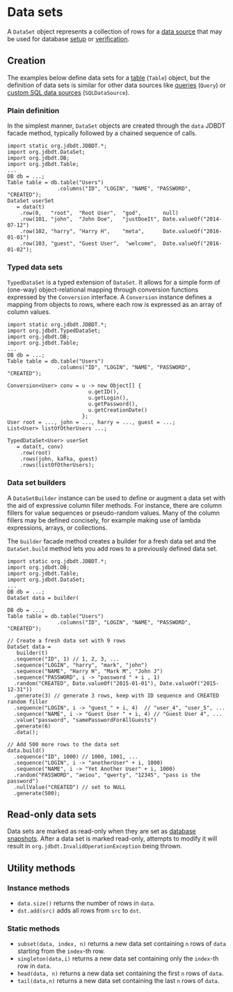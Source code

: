 
# Data sets

A `DataSet` object represents a collection of rows for a [data source](DataSources.html)
that may be used for database [setup](DBSetup.html) or [verification](DBAssertions.html).

## Creation
<a name="Creation"></a>

The examples below define data sets for a [table](DataSources.html#Table) (`Table`) object, 
but the definition of data sets is similar for other data sources like 
[queries](DataSources.html#Query) (`Query`) or [custom SQL data sources](DataSources.html#SQLDataSource) (`SQLDataSource`).

### Plain definition 
<a name="Creation.Plain"></a>

In the simplest manner, 
`DataSet` objects are created through the `data` JDBDT facade method,
typically followed by a chained sequence of calls.

    import static org.jdbdt.JDBDT.*;
    import org.jdbdt.DataSet;
    import org.jdbdt.DB;
    import org.jdbdt.Table;
    ...
	DB db = ...;
	Table table = db.table("Users")
	                .columns("ID", "LOGIN", "NAME", "PASSWORD", "CREATED");
	DataSet userSet 
       = data(t)
		.row(0,   "root",  "Root User",  "god",       null)
	    .row(101, "john",  "John Doe",   "justDoeIt", Date.valueOf("2014-07-12")
	    .row(102, "harry", "Harry H",    "meta",      Date.valueOf("2016-01-01")
	    .row(103, "guest", "Guest User",  "welcome",  Date.valueOf("2016-01-02");

### Typed data sets
<a name="Creation.Typed"></a>

`TypedDataSet` is a typed extension of `DataSet`. It allows for a simple
form of (one-way) object-relational mapping through conversion functions expressed
by the `Conversion` interface. A `Conversion` instance 
defines a mapping from objects to rows, where each row is expressed as an array 
of column values.

    import static org.jdbdt.JDBDT.*;
    import org.jdbdt.TypedDataSet;
    import org.jdbdt.DB;
    import org.jdbdt.Table;
    ...
	DB db = ...;
	Table table = db.table("Users")
	                .columns("ID", "LOGIN", "NAME", "PASSWORD", "CREATED");
     
	Conversion<User> conv = u -> new Object[] {  
	                          u.getID(), 
	                          u.getLogin(),
	                          u.getPassword(),
	                          u.getCreationDate() 
	                        };
    User root = ..., john = ..., harry = ..., guest = ...;
	List<User> listOfOtherUsers ...;  
	                 
	TypedDataSet<User> userSet  
	   = data(t, conv)
		.row(root)
		.rows(john, kafka, guest)
		.rows(listOfOtherUsers);

### Data set builders
<a name="Creation.Builder"></a>

A `DataSetBuilder` instance can be used to define or augment a data set 
with the aid of expressive column filler methods. For instance,
there are column fillers for value sequences or pseudo-random values.
Many of the column fillers may be defined concisely, for example
making use of lambda expressions, arrays, or collections.

The `builder` facade method creates a builder for a fresh data set and
the `DataSet.build` method lets you add rows to a previously defined data
set.
    
    import static org.jdbdt.JDBDT.*;
    import org.jdbdt.DB;
    import org.jdbdt.Table;
    import org.jdbdt.DataSet;
    ...
	DB db = ...;
	DataSet data = builder(
	
	DB db = ...;
	Table table = db.table("Users")
	                .columns("ID", "LOGIN", "NAME", "PASSWORD", "CREATED");	
    
    // Create a fresh data set with 9 rows
    DataSet data = 
       builder(t)
      .sequence("ID", 1) // 1, 2, 3, ...
      .sequence("LOGIN", "harry", "mark", "john")
      .sequence("NAME", "Harry H", "Mark M", "John J")
      .sequence("PASSWORD", i -> "password " + i , 1)
      .random("CREATED", Date.valueOf("2015-01-01"), Date.valueOf("2015-12-31"))
      .generate(3) // generate 3 rows, keep with ID sequence and CREATED random filler
      .sequence("LOGIN", i -> "guest_" + i, 4)  // "user_4", "user_5", ...
      .sequence("NAME", i -> "Guest User " + i, 4) // "Guest User 4", ...
      .value("password", "samePasswordForAllGuests") 
      .generate(6)  
      .data();   
      
    // Add 500 more rows to the data set
    data.build()
      .sequence("ID", 1000) // 1000, 1001, ... 
      .sequence("LOGIN", i -> "anotherUser" + i, 1000)
      .sequence("NAME", i -> "Yet Another User" + i, 1000)
      .random("PASSWORD", "aeiou", "qwerty", "12345", "pass is the password")
      .nullValue("CREATED") // set to NULL
      .generate(500);
 
## Read-only data sets
<a name="ReadOnly"></a>

Data sets are marked as read-only when they are set as [database snapshots](DBAssertions.html#Snapshots). After a data set is marked read-only, attempts
to modify it will result in `org.jdbdt.InvalidOperationException` being thrown.

## Utility methods
<a name="UtilityMethods"></a>

### Instance methods
- `data.size()` returns the number of rows in `data`.
- `dst.add(src)` adds all rows from `src` to `dst`.

### Static methods

- `subset(data, index, n)` returns a new data set containing `n` rows of `data` starting from the `index`-th row.
- `singleton(data,i)` returns a new data set containing only the `index`-th row in `data`.
- `head(data, n)` returns a new data set containing the first `n` rows of `data`.
- `tail(data,n)` returns a new data set containing the last `n` rows of `data`.



